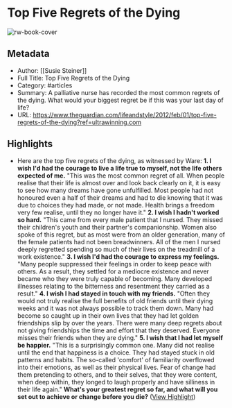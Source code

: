 # Top Five Regrets of the Dying

![rw-book-cover](https://i.guim.co.uk/img/static/sys-images/Lifeandhealth/Pix/pictures/2012/2/1/1328095383283/The-top-five-regrets-of-t-007.jpg?width=1200&height=630&quality=85&auto=format&fit=crop&overlay-align=bottom%2Cleft&overlay-width=100p&overlay-base64=L2ltZy9zdGF0aWMvb3ZlcmxheXMvdGctZGVmYXVsdC5wbmc&enable=upscale&s=a08a6fd49f90537c5250567bcf307543)

## Metadata
- Author: [[Susie Steiner]]
- Full Title: Top Five Regrets of the Dying
- Category: #articles
- Summary: A palliative nurse has recorded the most common regrets of the dying. What would your biggest regret be if this was your last day of life?
- URL: https://www.theguardian.com/lifeandstyle/2012/feb/01/top-five-regrets-of-the-dying?ref=ultrawinning.com

## Highlights
- Here are the top five regrets of the dying, as witnessed by Ware:
  **1. I wish I'd had the courage to live a life true to myself, not the life others expected of me.**
  "This was the most common regret of all. When people realise that their life is almost over and look back clearly on it, it is easy to see how many dreams have gone unfulfilled. Most people had not honoured even a half of their dreams and had to die knowing that it was due to choices they had made, or not made. Health brings a freedom very few realise, until they no longer have it."
  **2. I wish I hadn't worked so hard.**
  "This came from every male patient that I nursed. They missed their children's youth and their partner's companionship. Women also spoke of this regret, but as most were from an older generation, many of the female patients had not been breadwinners. All of the men I nursed deeply regretted spending so much of their lives on the treadmill of a work existence."
  **3. I wish I'd had the courage to express my feelings.**
  "Many people suppressed their feelings in order to keep peace with others. As a result, they settled for a mediocre existence and never became who they were truly capable of becoming. Many developed illnesses relating to the bitterness and resentment they carried as a result."
  **4. I wish I had stayed in touch with my friends.**
  "Often they would not truly realise the full benefits of old friends until their dying weeks and it was not always possible to track them down. Many had become so caught up in their own lives that they had let golden friendships slip by over the years. There were many deep regrets about not giving friendships the time and effort that they deserved. Everyone misses their friends when they are dying."
  **5. I wish that I had let myself be happier.**
  "This is a surprisingly common one. Many did not realise until the end that happiness is a choice. They had stayed stuck in old patterns and habits. The so-called 'comfort' of familiarity overflowed into their emotions, as well as their physical lives. Fear of change had them pretending to others, and to their selves, that they were content, when deep within, they longed to laugh properly and have silliness in their life again."
  **What's your greatest regret so far, and what will you set out to achieve or change before you die?** ([View Highlight](https://read.readwise.io/read/01h7myq5bz62k36z00kv3vpdks))
